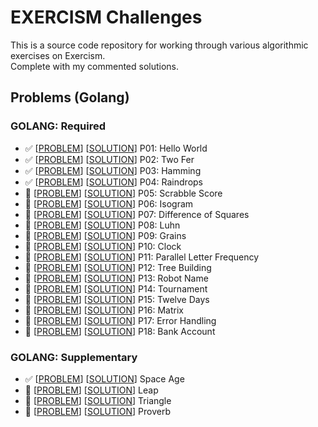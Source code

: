# EXERCISM Challenges

<p>This is a source code repository for working through various algorithmic exercises on <a src="exercism.io/">Exercism</a>.<br>Complete with my commented solutions.</p>

## Problems (Golang)

<strong><h3>GOLANG: Required</h3></strong>

- :white_check_mark: \[[PROBLEM](https://github.com/AakashSudhakar/exercism-challenges/tree/master/go/hello-world)\] \[[SOLUTION](https://github.com/AakashSudhakar/exercism-challenges/blob/master/go/hello-world/hello_world.go)\] P01: Hello World
- :white_check_mark: \[[PROBLEM](https://github.com/AakashSudhakar/exercism-challenges/tree/master/go/two-fer)\] \[[SOLUTION](https://github.com/AakashSudhakar/exercism-challenges/tree/master/go/two-fer/two_fer.go)\] P02: Two Fer
- :white_check_mark: \[[PROBLEM](https://github.com/AakashSudhakar/exercism-challenges/tree/master/go/hamming)\] \[[SOLUTION](https://github.com/AakashSudhakar/exercism-challenges/blob/master/go/hamming/hamming.go)\] P03: Hamming
- :white_check_mark: \[[PROBLEM](https://github.com/AakashSudhakar/exercism-challenges/tree/master/go/raindrops/raindrops.go)\] \[[SOLUTION](https://github.com/AakashSudhakar/exercism-challenges/blob/master/go/raindrops/raindrops.go)\] P04: Raindrops
- :large_orange_diamond: \[[PROBLEM](https://github.com/AakashSudhakar/exercism-challenges/tree/master/go/{})\] \[[SOLUTION](https://github.com/AakashSudhakar/exercism-challenges/blob/master/go/{}/{}.go)\] P05: Scrabble Score
- :small_blue_diamond: \[[PROBLEM]()\] \[[SOLUTION]()\] P06: Isogram
- :small_blue_diamond: \[[PROBLEM]()\] \[[SOLUTION]()\] P07: Difference of Squares
- :small_blue_diamond: \[[PROBLEM]()\] \[[SOLUTION]()\] P08: Luhn
- :small_blue_diamond: \[[PROBLEM]()\] \[[SOLUTION]()\] P09: Grains
- :small_blue_diamond: \[[PROBLEM]()\] \[[SOLUTION]()\] P10: Clock
- :small_blue_diamond: \[[PROBLEM]()\] \[[SOLUTION]()\] P11: Parallel Letter Frequency
- :small_blue_diamond: \[[PROBLEM]()\] \[[SOLUTION]()\] P12: Tree Building
- :small_blue_diamond: \[[PROBLEM]()\] \[[SOLUTION]()\] P13: Robot Name
- :small_blue_diamond: \[[PROBLEM]()\] \[[SOLUTION]()\] P14: Tournament
- :small_blue_diamond: \[[PROBLEM]()\] \[[SOLUTION]()\] P15: Twelve Days
- :small_blue_diamond: \[[PROBLEM]()\] \[[SOLUTION]()\] P16: Matrix
- :small_blue_diamond: \[[PROBLEM]()\] \[[SOLUTION]()\] P17: Error Handling
- :small_blue_diamond: \[[PROBLEM]()\] \[[SOLUTION]()\] P18: Bank Account


<strong><h3>GOLANG: Supplementary</h3></strong>

- :white_check_mark: \[[PROBLEM](https://github.com/AakashSudhakar/exercism-challenges/tree/master/go/space-age)\] \[[SOLUTION](https://github.com/AakashSudhakar/exercism-challenges/blob/master/go/space-age/space_age.go)\] Space Age
- :small_blue_diamond: \[[PROBLEM]()\] \[[SOLUTION]()\] Leap
- :small_blue_diamond: \[[PROBLEM]()\] \[[SOLUTION]()\] Triangle
- :small_blue_diamond: \[[PROBLEM]()\] \[[SOLUTION]()\] Proverb
